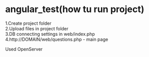 # angular_test(how tu run project)

1.Create project folder
<br>
2.Upload files in project folder
<br>
3.DB connecting settings in web/index.php
<br>
4.http://DOMAIN/web/questions.php - main page

Used OpenServer
